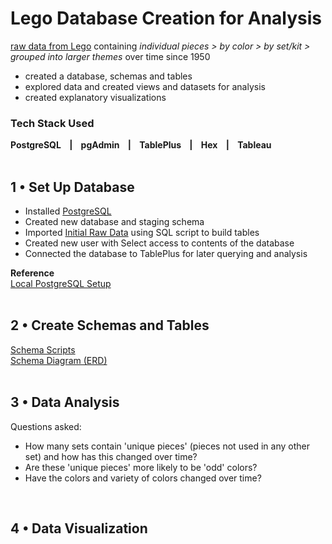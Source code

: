 # Lego Database Creation for Analysis

[raw data from Lego](https://www.kaggle.com/datasets/rtatman/lego-database) containing *individual pieces > by color > by set/kit > grouped into larger themes* over time since 1950
* created a database, schemas and tables
* explored data and created views and datasets for analysis
* created explanatory visualizations

### Tech Stack Used
**PostgreSQL &nbsp;&nbsp; | &nbsp;&nbsp; pgAdmin &nbsp;&nbsp; | &nbsp;&nbsp; TablePlus &nbsp;&nbsp; | &nbsp;&nbsp; Hex &nbsp;&nbsp; | &nbsp;&nbsp; Tableau**  
<br />  

## 1 • Set Up Database
* Installed [PostgreSQL](https://www.postgresql.org/download/)
* Created new database and staging schema
* Imported [Initial Raw Data](https://www.kaggle.com/datasets/rtatman/lego-database) using SQL script to build tables
* Created new user with Select access to contents of the database
* Connected the database to TablePlus for later querying and analysis  

**Reference**  
[Local PostgreSQL Setup](https://www.youtube.com/watch?v=QPE5_p9PRsc)  
<br />    

## 2 • Create Schemas and Tables
[Schema Scripts](table_creation.sql)  
[Schema Diagram (ERD)](lego_er_diagram.png)  
<br />    

## 3 • Data Analysis
Questions asked:
* How many sets contain 'unique pieces' (pieces not used in any other set) and how has this changed over time?
* Are these 'unique pieces' more likely to be 'odd' colors?
* Have the colors and variety of colors changed over time?
<br />  

## 4 • Data Visualization
